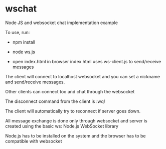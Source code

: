 # wschat
Node JS and websocket chat implementation example

To use, run: 

- npm install

- node ws.js

- open index.html in browser
    index.html uses ws-client.js to send/receive messages

The client will connect to localhost websocket and you can set a nickname and send/receive messages.

Other clients can connect too and chat through the websocket

The disconnect command from the client is :wq!

The client will automatically try to reconnect if server goes down.

All message exchange is done only through websocket and server is created using the basic ws: Node.js WebSocket library

Node.js has to be installed on the system and the browser has to be compatible with websocket
